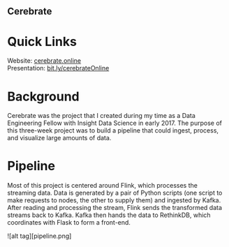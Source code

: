 ## Cerebrate

# Quick Links

Website: [cerebrate.online](http://cerebrate.online)  
Presentation: [bit.ly/cerebrateOnline](http://bit.ly/cerebrateOnline)  

# Background

Cerebrate was the project that I created during my time as a Data Engineering Fellow with Insight Data Science in early 2017.  The purpose of this three-week project was to build a pipeline that could ingest, process, and visualize large amounts of data.  

# Pipeline

Most of this project is centered around Flink, which processes the streaming data.  Data is generated by a pair of Python scripts (one script to make requests to nodes, the other to supply them) and ingested by Kafka.  After reading and processing the stream, Flink sends the transformed data streams back to Kafka.  Kafka then hands the data to RethinkDB, which coordinates with Flask to form a front-end.  

![alt tag][pipeline.png]